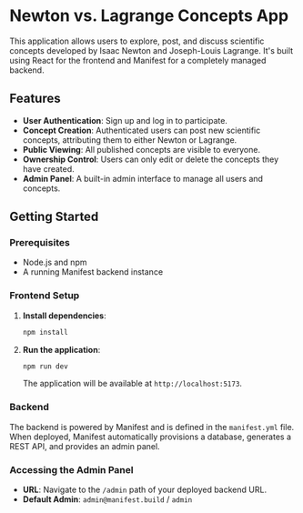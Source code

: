 # Newton vs. Lagrange Concepts App

This application allows users to explore, post, and discuss scientific concepts developed by Isaac Newton and Joseph-Louis Lagrange. It's built using React for the frontend and Manifest for a completely managed backend.

## Features

- **User Authentication**: Sign up and log in to participate.
- **Concept Creation**: Authenticated users can post new scientific concepts, attributing them to either Newton or Lagrange.
- **Public Viewing**: All published concepts are visible to everyone.
- **Ownership Control**: Users can only edit or delete the concepts they have created.
- **Admin Panel**: A built-in admin interface to manage all users and concepts.

## Getting Started

### Prerequisites

- Node.js and npm
- A running Manifest backend instance

### Frontend Setup

1.  **Install dependencies**:
    ```bash
    npm install
    ```

2.  **Run the application**:
    ```bash
    npm run dev
    ```

    The application will be available at `http://localhost:5173`.

### Backend

The backend is powered by Manifest and is defined in the `manifest.yml` file. When deployed, Manifest automatically provisions a database, generates a REST API, and provides an admin panel.

### Accessing the Admin Panel

-   **URL**: Navigate to the `/admin` path of your deployed backend URL.
-   **Default Admin**: `admin@manifest.build` / `admin`
